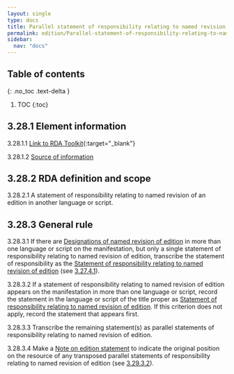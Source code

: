 ```yaml
---
layout: single
type: docs
title: Parallel statement of responsibility relating to named revision of edition 
permalink: edition/Parallel-statement-of-responsibility-relating-to-named-revision-of-edition/
sidebar:
  nav: "docs"
---
```


## Table of contents
{: .no_toc .text-delta }

1. TOC
{:toc}

## 3.28.1 Element information

<a name="3.28.1.1">3.28.1.1</a> [Link to RDA Toolkit](https://beta.rdatoolkit.org/Content/Index?externalId=en-US_ala-967af630-96e5-379f-8c69-edb0b64906f5){:target="_blank"}

<a name="3.28.1.2">3.28.1.2</a> [Source of information](/DCRMR/edition/)

## 3.28.2 RDA definition and scope

<a name="3.28.2.1">3.28.2.1</a> A statement of responsibility relating to named revision of an edition in another language or script.

## 3.28.3 General rule

<a name="3.28.3.1">3.28.3.1</a> If there are [Designations of named revision of edition](/DCRMR/edition/Designation-of-named-revision-of-edition/) in more than one language or script on the manifestation, but only a single statement of responsibility relating to named revision of edition, transcribe the statement of responsibility as the [Statement of responsibility relating to named revision of edition](/DCRMR/edition/Statement-of-responsibility-relating-to-named-revision-of-edition/) (see [3.27.4.1](/DCRMR/edition/Statement-of-responsibility-relating-to-named-revision-of-edition/#3.27.4.1)).

<a name="3.28.3.2">3.28.3.2</a> If a statement of responsibility relating to named revision of edition appears on the manifestation in more than one language or script, record the statement in the language or script of the title proper as [Statement of responsibility relating to named revision of edition](/DCRMR/edition/Statement-of-responsibility-relating-to-named-revision-of-edition/). If this criterion does not apply, record the statement that appears first. 

<a name="3.28.3.3">3.28.3.3</a> Transcribe the remaining statement(s) as parallel statements of responsibility relating to named revision of edition.

<a name="3.28.3.4">3.28.3.4</a> Make a [Note on edition statement](/DCRMR/edition/Note-on-edition-statement/) to indicate the original position on the resource of any transposed parallel statements of responsibility relating to named revision of edition (see [3.29.3.2](/DCRMR/edition/Note-on-edition-statement/#3.29.3.2)).